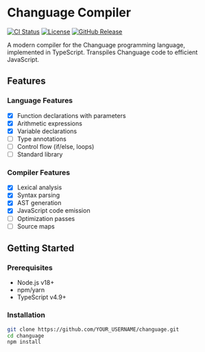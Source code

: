 # Changuage Compiler

[![CI Status](https://github.com/happy2234/changuage/actions/workflows/ci.yml/badge.svg)](https://github.com/happy2234/changuage/actions)
[![License](https://img.shields.io/github/license/happy2234/changuage)](LICENSE)
[![GitHub Release](https://img.shields.io/github/v/release/happy223/changuage)](https://github.com/happy2234/changuage/releases)

A modern compiler for the Changuage programming language, implemented in TypeScript. Transpiles Changuage code to efficient JavaScript.

## Features

### Language Features
- [x] Function declarations with parameters
- [x] Arithmetic expressions
- [x] Variable declarations
- [ ] Type annotations
- [ ] Control flow (if/else, loops)
- [ ] Standard library

### Compiler Features
- [x] Lexical analysis
- [x] Syntax parsing
- [x] AST generation
- [x] JavaScript code emission
- [ ] Optimization passes
- [ ] Source maps

## Getting Started

### Prerequisites
- Node.js v18+
- npm/yarn
- TypeScript v4.9+

### Installation
```bash
git clone https://github.com/YOUR_USERNAME/changuage.git
cd changuage
npm install

